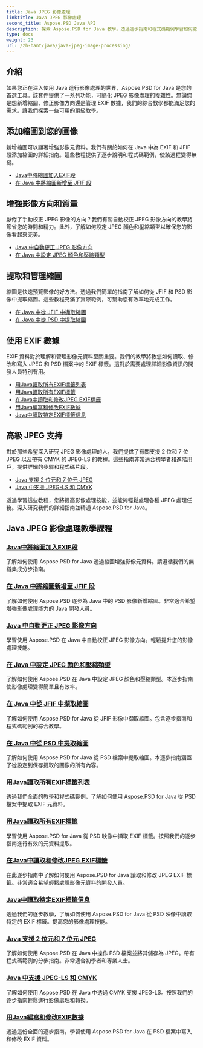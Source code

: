 ```yaml
---
title: Java JPEG 影像處理
linktitle: Java JPEG 影像處理
second_title: Aspose.PSD Java API
description: 探索 Aspose.PSD for Java 教學。透過逐步指南和程式碼範例學習如何處理 EXIF、JFIF、JPEG 等。
type: docs
weight: 23
url: /zh-hant/java/java-jpeg-image-processing/
---
```


## 介紹

如果您正在深入使用 Java 進行影像處理的世界，Aspose.PSD for Java 是您的首選工具。該套件提供了一系列功能，可簡化 JPEG 影像處理的複雜性。無論您是想新增縮圖、修正影像方向還是管理 EXIF 數據，我們的綜合教學都能滿足您的需求。讓我們探索一些可用的頂級教學。

## 添加縮圖到您的圖像

新增縮圖可以顯著增強影像元資料。我們有關於如何在 Java 中為 EXIF 和 JFIF 段添加縮圖的詳細指南。這些教程提供了逐步說明和程式碼範例，使該過程變得無縫。

- [Java中將縮圖加入EXIF段](./add-thumbnail-to-exif-segment-java/)
- [在 Java 中將縮圖新增至 JFIF 段](./add-thumbnail-to-jfif-segment-java/)

## 增強影像方向和質量

厭倦了手動校正 JPEG 影像的方向？我們有關自動校正 JPEG 影像方向的教學將節省您的時間和精力。此外，了解如何設定 JPEG 顏色和壓縮類型以確保您的影像看起來完美。

- [Java 中自動更正 JPEG 影像方向](./auto-correct-jpeg-image-orientation-java/)
- [在 Java 中設定 JPEG 顏色和壓縮類型](./set-jpeg-color-compression-type-java/)

## 提取和管理縮圖

縮圖是快速預覽影像的好方法。透過我們簡單的指南了解如何從 JFIF 和 PSD 影像中提取縮圖。這些教程充滿了實際範例，可幫助您有效率地完成工作。

- [在 Java 中從 JFIF 中擷取縮圖](./extract-thumbnail-from-jfif-java/)
- [在 Java 中從 PSD 中提取縮圖](./extract-thumbnail-from-psd-java/)

## 使用 EXIF 數據

EXIF 資料對於理解和管理影像元資料至關重要。我們的教學將教您如何讀取、修改和寫入 JPEG 和 PSD 檔案中的 EXIF 標籤。這對於需要處理詳細影像資訊的開發人員特別有用。

- [用Java讀取所有EXIF標籤列表](./read-all-exif-tag-list-java/)
- [用Java讀取所有EXIF標籤](./read-all-exif-tags-java/)
- [在Java中讀取和修改JPEG EXIF標籤](./read-modify-jpeg-exif-tags-java/)
- [用Java編寫和修改EXIF數據](./write-modify-exif-data-java/)
- [Java中讀取特定EXIF標籤信息](./read-specific-exif-tags-info-java/)

## 高級 JPEG 支持

對於那些希望深入研究 JPEG 影像處理的人，我們提供了有關支援 2 位和 7 位 JPEG 以及帶有 CMYK 的 JPEG-LS 的教程。這些指南非常適合初學者和進階用戶，提供詳細的步驟和程式碼片段。

- [Java 支援 2 位元和 7 位元 JPEG](./support-2-7-bits-jpeg-java/)
- [Java 中支援 JPEG-LS 和 CMYK](./support-jpeg-ls-cmyk-java/)

透過學習這些教程，您將提高影像處理技能，並能夠輕鬆處理各種 JPEG 處理任務。深入研究我們的詳細指南並精通 Aspose.PSD for Java。
## Java JPEG 影像處理教學課程
### [Java中將縮圖加入EXIF段](./add-thumbnail-to-exif-segment-java/)
了解如何使用 Aspose.PSD for Java 透過縮圖增強影像元資料。請遵循我們的無縫集成分步指南。
### [在 Java 中將縮圖新增至 JFIF 段](./add-thumbnail-to-jfif-segment-java/)
了解如何使用 Aspose.PSD 逐步為 Java 中的 PSD 影像新增縮圖。非常適合希望增強影像處理能力的 Java 開發人員。
### [Java 中自動更正 JPEG 影像方向](./auto-correct-jpeg-image-orientation-java/)
學習使用 Aspose.PSD 在 Java 中自動校正 JPEG 影像方向。輕鬆提升您的影像處理技能。
### [在 Java 中設定 JPEG 顏色和壓縮類型](./set-jpeg-color-compression-type-java/)
了解如何使用 Aspose.PSD 在 Java 中設定 JPEG 顏色和壓縮類型。本逐步指南使影像處理變得簡單且有效率。
### [在 Java 中從 JFIF 中擷取縮圖](./extract-thumbnail-from-jfif-java/)
了解如何使用 Aspose.PSD for Java 從 JFIF 影像中擷取縮圖。包含逐步指南和程式碼範例的綜合教學。
### [在 Java 中從 PSD 中提取縮圖](./extract-thumbnail-from-psd-java/)
了解如何使用 Aspose.PSD for Java 從 PSD 檔案中提取縮圖。本逐步指南涵蓋了從設定到保存提取的圖像的所有內容。
### [用Java讀取所有EXIF標籤列表](./read-all-exif-tag-list-java/)
透過我們全面的教學和程式碼範例，了解如何使用 Aspose.PSD for Java 從 PSD 檔案中提取 EXIF 元資料。
### [用Java讀取所有EXIF標籤](./read-all-exif-tags-java/)
學習使用 Aspose.PSD for Java 從 PSD 映像中擷取 EXIF 標籤。按照我們的逐步指南進行有效的元資料提取。
### [在Java中讀取和修改JPEG EXIF標籤](./read-modify-jpeg-exif-tags-java/)
在此逐步指南中了解如何使用 Aspose.PSD for Java 讀取和修改 JPEG EXIF 標籤。非常適合希望輕鬆處理影像元資料的開發人員。
### [Java中讀取特定EXIF標籤信息](./read-specific-exif-tags-info-java/)
透過我們的逐步教學，了解如何使用 Aspose.PSD for Java 從 PSD 映像中讀取特定的 EXIF 標籤。提高您的影像處理技能。
### [Java 支援 2 位元和 7 位元 JPEG](./support-2-7-bits-jpeg-java/)
了解如何使用 Aspose.PSD 在 Java 中操作 PSD 檔案並將其儲存為 JPEG。帶有程式碼範例的分步指南。非常適合初學者和專業人士。
### [Java 中支援 JPEG-LS 和 CMYK](./support-jpeg-ls-cmyk-java/)
了解如何使用 Aspose.PSD 在 Java 中透過 CMYK 支援 JPEG-LS。按照我們的逐步指南輕鬆進行影像處理和轉換。
### [用Java編寫和修改EXIF數據](./write-modify-exif-data-java/)
透過這份全面的逐步指南，學習使用 Aspose.PSD for Java 在 PSD 檔案中寫入和修改 EXIF 資料。